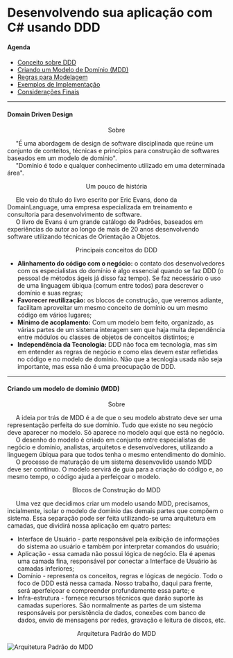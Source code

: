 <h1 align="left">
  Desenvolvendo sua aplicação com C# usando DDD
</h1>

<h4 align="left">Agenda</h4>

<ul>
  <li><a href="https://github.com/lucasrmagalhaes/usandoDDD-DIO#domain-driven-design">Conceito sobre DDD</a></li>
  <li><a href="https://github.com/lucasrmagalhaes/usandoDDD-DIO#criando-um-modelo-de-dom%C3%ADnio-mdd">Criando um Modelo de Domínio (MDD)</a></li>
  <li><a href="#">Regras para Modelagem</a></li>
  <li><a href="#">Exemplos de Implementação</a></li>
  <li><a href="#">Considerações Finais</a></li>
</ul>

<hr>

<h4 align="left">Domain Driven Design</h4>

<p align="center">Sobre</p>

<p align="left">
  &nbsp;&nbsp;&nbsp;&nbsp;&nbsp;"É uma abordagem de design de software disciplinada que reúne um conjunto de conteitos, técnicas e princípios para construção de softwares baseados em um modelo de domínio".<br />
  &nbsp;&nbsp;&nbsp;&nbsp;&nbsp;"Domínio é todo e qualquer conhecimento utilizado em uma determinada área".
</p>

<p align="center">Um pouco de história</p>

<p align="left">
  &nbsp;&nbsp;&nbsp;&nbsp;&nbsp;Ele veio do título do livro escrito por Eric Evans, dono da DomainLanguage, uma empresa especializada em treinamento e consultoria para desenvolvimento de software.<br />
  &nbsp;&nbsp;&nbsp;&nbsp;&nbsp;O livro de Evans é um grande catálogo de Padrões, baseados em experiências do autor ao longo de mais de 20 anos desenvolvendo software utilizando técnicas de Orientação a Objetos.
</p>

<p align="center">Principais conceitos do DDD</p>

<ul>
    <li><strong>Alinhamento do código com o negócio:</strong> o contato dos desenvolvedores com os especialistas do domínio é algo essencial quando se faz DDD (o pessoal de métodos ágeis já disso faz tempo). Se faz necessário o uso de uma linguagem úbiqua (comum entre todos) para descrever o domínio e suas regras;</li>
    <li><strong>Favorecer reutilização:</strong> os blocos de construção, que veremos adiante, facilitam aproveitar um mesmo conceito de domínio ou um mesmo código em vários lugares;</li>
    <li><strong>Mínimo de acoplamento:</strong> Com um modelo bem feito, organizado, as várias partes de um sistema interagem sem que haja muita dependência entre módulos ou classes de objetos de conceitos distintos; e</li>
    <li><strong>Independência da Tecnologia:</strong> DDD não foca em tecnologia, mas sim em entender as regras de negócio e como elas devem estar refletidas no código e no modelo de domínio. Não que a tecnlogia usada não seja importante, mas essa não é uma preocupação de DDD.</li>
</ul>

<hr>

<h4 align="left">Criando um modelo de domínio (MDD)</h4>

<p align="center">Sobre</p>

<p align="left">
  &nbsp;&nbsp;&nbsp;&nbsp;&nbsp;A ideia por trás de MDD é a de que o seu modelo abstrato deve ser uma representação perfeita do sue domínio. Tudo que existe no seu negócio deve aparecer no modelo. Só aparece no modelo aqui que está no negócio.<br />
  &nbsp;&nbsp;&nbsp;&nbsp;&nbsp;O desenho do modelo é criado em conjunto entre especialistas de negócio e domínio, analistas, arquitetos e desenvolvedores, utilizando a linguegem úbiqua para que todos tenha o mesmo entendimento do domínio.<br />
  &nbsp;&nbsp;&nbsp;&nbsp;&nbsp;O processo de maturação de um sistema desenvovlido usando MDD deve ser contínuo. O modelo servirá de guia para a criação do código e, ao mesmo tempo, o código ajuda a perfeiçoar o modelo.

<p align="center">Blocos de Construção do MDD</p>

<p align="left">
  &nbsp;&nbsp;&nbsp;&nbsp;&nbsp;Uma vez que decidimos criar um modelo usando MDD, precisamos, incialmente, isolar o modelo de domínio das demais partes que compõem o sistema. Essa separação pode ser feita utilizando-se uma arquitetura em camadas, que dividirá nossa aplicação em quatro partes:
</p>

<ul>
    <li>Interface de Usuário - parte responsável pela exibição de informações do sistema ao usuário e também por interpretar comandos do usuário;</li>
    <li>Aplicação - essa camada não possui lógica de negócio. Ela é apenas uma camada fina, responsável por conectar a Interface de Usuário às camadas inferiores;</li>
    <li>Domínio - representa os conceitos, regras e lógicas de negócio. Todo o foco de DDD está nessa camada. Nosso trabalho, daqui para frente, será aperfeiçoar e compreender profundamente essa parte; e</li>
    <li>Infra-estrutura - fornece recursos técnicos que darão suporte às camadas superiores. São normalmente as partes de um sistema responsáveis por persistência de dados, conexões com banco de dados, envio de mensagens por redes, gravação e leitura de discos, etc.</li>
</ul>

<p align="center">Arquitetura Padrão do MDD</p>

<p align="left">
  <img src="#" alt="Arquitetura Padrão do MDD">
</p>